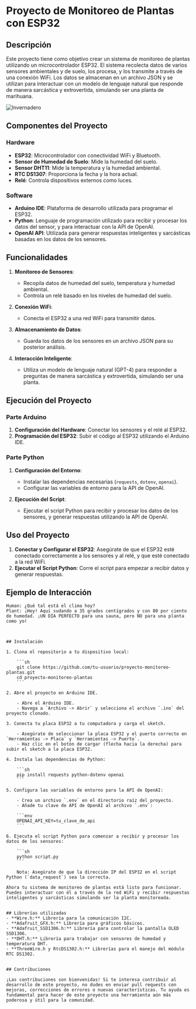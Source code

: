 # Proyecto de Monitoreo de Plantas con ESP32
## Descripción

Este proyecto tiene como objetivo crear un sistema de monitoreo de plantas utilizando un microcontrolador ESP32. El sistema recolecta datos de varios sensores ambientales y de suelo, los procesa, y los transmite a través de una conexión WiFi. Los datos se almacenan en un archivo JSON y se utilizan para interactuar con un modelo de lenguaje natural que responde de manera sarcástica y extrovertida, simulando ser una planta de marihuana.

![Invernadero](Invernadero.jpg)


## Componentes del Proyecto

### Hardware
- **ESP32**: Microcontrolador con conectividad WiFi y Bluetooth.
- **Sensor de Humedad de Suelo**: Mide la humedad del suelo.
- **Sensor DHT11**: Mide la temperatura y la humedad ambiental.
- **RTC DS1307**: Proporciona la fecha y la hora actual.
- **Relé**: Controla dispositivos externos como luces.

### Software
- **Arduino IDE**: Plataforma de desarrollo utilizada para programar el ESP32.
- **Python**: Lenguaje de programación utilizado para recibir y procesar los datos del sensor, y para interactuar con la API de OpenAI.
- **OpenAI API**: Utilizada para generar respuestas inteligentes y sarcásticas basadas en los datos de los sensores.

## Funcionalidades

1. **Monitoreo de Sensores**:
    - Recopila datos de humedad del suelo, temperatura y humedad ambiental.
    - Controla un relé basado en los niveles de humedad del suelo.

2. **Conexión WiFi**:
    - Conecta el ESP32 a una red WiFi para transmitir datos.

3. **Almacenamiento de Datos**:
    - Guarda los datos de los sensores en un archivo JSON para su posterior análisis.

4. **Interacción Inteligente**:
    - Utiliza un modelo de lenguaje natural (GPT-4) para responder a preguntas de manera sarcástica y extrovertida, simulando ser una planta.

## Ejecución del Proyecto

### Parte Arduino

1. **Configuración del Hardware**: Conectar los sensores y el relé al ESP32.
2. **Programación del ESP32**: Subir el código al ESP32 utilizando el Arduino IDE.

### Parte Python

1. **Configuración del Entorno**:
    - Instalar las dependencias necesarias (`requests`, `dotenv`, `openai`).
    - Configurar las variables de entorno para la API de OpenAI.

2. **Ejecución del Script**:
    - Ejecutar el script Python para recibir y procesar los datos de los sensores, y generar respuestas utilizando la API de OpenAI.

## Uso del Proyecto

1. **Conectar y Configurar el ESP32**: Asegúrate de que el ESP32 esté conectado correctamente a los sensores y al relé, y que esté conectado a la red WiFi.
2. **Ejecutar el Script Python**: Corre el script para empezar a recibir datos y generar respuestas.

## Ejemplo de Interacción

```plaintext
Human: ¿Qué tal está el clima hoy?
Plant: ¡Hey! Aquí sudando a 35 grados centígrados y con 80 por ciento de humedad. ¡UN DÍA PERFECTO para una sauna, pero NO para una planta como yo!



## Instalación

1. Clona el repositorio a tu dispositivo local:

    ```sh
    git clone https://github.com/tu-usuario/proyecto-monitoreo-plantas.git
    cd proyecto-monitoreo-plantas
    ```

2. Abre el proyecto en Arduino IDE.

    - Abre el Arduino IDE.
    - Navega a `Archivo -> Abrir` y selecciona el archivo `.ino` del proyecto clonado.

3. Conecta tu placa ESP32 a tu computadora y carga el sketch.

    - Asegúrate de seleccionar la placa ESP32 y el puerto correcto en `Herramientas -> Placa` y `Herramientas -> Puerto`.
    - Haz clic en el botón de cargar (flecha hacia la derecha) para subir el sketch a la placa ESP32.

4. Instala las dependencias de Python:

    ```sh
    pip install requests python-dotenv openai
    ```

5. Configura las variables de entorno para la API de OpenAI:

    - Crea un archivo `.env` en el directorio raíz del proyecto.
    - Añade tu clave de API de OpenAI al archivo `.env`:

    ```env
    OPENAI_API_KEY=tu_clave_de_api
    ```

6. Ejecuta el script Python para comenzar a recibir y procesar los datos de los sensores:

    ```sh
    python script.py
    ```

    Nota: Asegúrate de que la dirección IP del ESP32 en el script Python (`data_request`) sea la correcta.

Ahora tu sistema de monitoreo de plantas está listo para funcionar. Puedes interactuar con él a través de la red WiFi y recibir respuestas inteligentes y sarcásticas simulando ser la planta monitoreada.


## Librerías utilizadas
- **Wire.h:** Librería para la comunicación I2C.
- **Adafruit_GFX.h:** Librería para gráficos básicos.
- **Adafruit_SSD1306.h:** Librería para controlar la pantalla OLED SSD1306.
- **DHT.h:** Librería para trabajar con sensores de humedad y temperatura DHT.
- **ThreeWire.h y RtcDS1302.h:** Librerías para el manejo del módulo RTC DS1302.


## Contribuciones

¡Las contribuciones son bienvenidas! Si te interesa contribuir al desarrollo de este proyecto, no dudes en enviar pull requests con mejoras, correcciones de errores o nuevas características. Tu ayuda es fundamental para hacer de este proyecto una herramienta aún más poderosa y útil para la comunidad.
